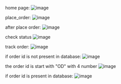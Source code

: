 
home page:
![image](https://user-images.githubusercontent.com/42277681/218060169-67106eb2-ba1c-49fd-bd44-0c18acee6f19.png)

place_order:
![image](https://user-images.githubusercontent.com/42277681/218060285-b043e0da-2416-4470-9742-feb80bca4ce1.png)

after place order:
![image](https://user-images.githubusercontent.com/42277681/218060549-c3cb9060-a825-49a7-acb6-796cc1c6e36e.png)

check status
![image](https://user-images.githubusercontent.com/42277681/218060677-1c41d3e6-e991-48ed-b764-41014218bb7e.png)

track order:
![image](https://user-images.githubusercontent.com/42277681/218060842-53b73f24-74af-4200-9fb0-3e95edc6a34c.png)

if order id is not present in database:
![image](https://user-images.githubusercontent.com/42277681/218061134-75768de3-4672-4959-88b7-a47c78bd0c29.png)

the order id is start with "OD" with 4 number 
![image](https://user-images.githubusercontent.com/42277681/218061314-c35f66ec-7bbd-4716-b97c-14ed3ddaf159.png)

if order id is present in database:
![image](https://user-images.githubusercontent.com/42277681/218061388-24dffcba-6220-4011-8013-03c34ac0d74d.png)
